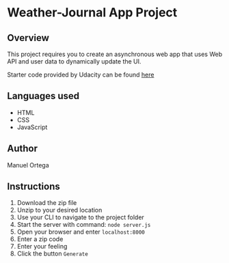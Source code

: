 # Weather-Journal App Project

## Overview

This project requires you to create an asynchronous web app that uses Web API and user data to dynamically update the UI.

Starter code provided by Udacity can be found [here](https://github.com/udacity/fend/tree/refresh-2019/projects/weather-journal-app)

## Languages used

- HTML
- CSS
- JavaScript

## Author

Manuel Ortega

## Instructions

1. Download the zip file
2. Unzip to your desired location
3. Use your CLI to navigate to the project folder
4. Start the server with command: `node server.js`
5. Open your browser and enter `localhost:8000`
6. Enter a zip code
7. Enter your feeling
8. Click the button `Generate`
